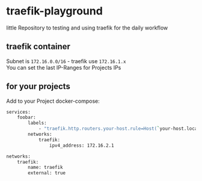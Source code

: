 # traefik-playground
little Repository to testing and using traefik for the daily workflow


## traefik container 
Subnet is `172.16.0.0/16` - traefik use `172.16.1.x`   
You can set the last IP-Ranges for Projects IPs


## for your projects
Add to your Project docker-compose:
```bash
services:
    foobar:
        labels:
            - "traefik.http.routers.your-host.rule=Host(`your-host.localhost`)"
        networks:
            traefik:
                ipv4_address: 172.16.2.1

networks:
    traefik:
        name: traefik
        external: true
```